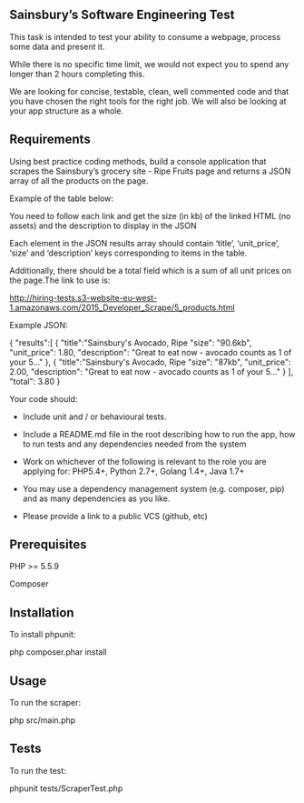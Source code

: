 ## Sainsbury’s Software Engineering Test
This task is intended to test your ability to consume a webpage, process some data
and present it.

While there is no specific time limit, we would not expect you to spend any longer
than 2 hours completing this.

We are looking for concise, testable, clean, well commented code and that you have
chosen the right tools for the right job. We will also be looking at your app structure
as a whole.

## Requirements

Using best practice coding methods, build a console application that scrapes the
Sainsbury’s grocery site - Ripe Fruits page and returns a JSON array of all the
products on the page.

Example of the table below:

You need to follow each link and get the size (in kb) of the linked HTML (no assets)
and the description to display in the JSON

Each element in the JSON results array should contain ‘title’, ‘unit_price’, ‘size’ and
‘description’ keys corresponding to items in the table.

Additionally, there should be a total field which is a sum of all unit prices on the page.The link to use is:

http://hiring-tests.s3-website-eu-west-1.amazonaws.com/2015_Developer_Scrape/5_products.html

Example JSON:

{
"results":[
{
"title":"Sainsbury's Avocado, Ripe
"size": "90.6kb",
"unit_price": 1.80,
"description": "Great to eat now -
avocado counts as 1 of your 5..."
},
{
"title":"Sainsbury's Avocado, Ripe
"size": "87kb",
"unit_price": 2.00,
"description": "Great to eat now -
avocado counts as 1 of your 5..."
}
],
"total": 3.80
}

Your code should:

* Include unit and / or behavioural tests.
* Include a README.md file in the root describing how to run the app, how to run tests and any dependencies needed from the system
* Work on whichever of the following is relevant to the role you are applying for: PHP5.4+, Python 2.7+, Golang 1.4+, Java 1.7+
* You may use a dependency management system (e.g. composer, pip) and as many dependencies as you like.

* Please provide a link to a public VCS (github, etc)

## Prerequisites

PHP >= 5.5.9

Composer

## Installation

To install phpunit:

php composer.phar install

## Usage

To run the scraper:

php src/main.php

## Tests

To run the test:

phpunit tests/ScraperTest.php
